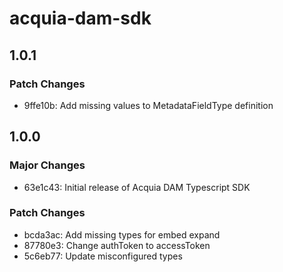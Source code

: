# acquia-dam-sdk

## 1.0.1

### Patch Changes

- 9ffe10b: Add missing values to MetadataFieldType definition

## 1.0.0

### Major Changes

- 63e1c43: Initial release of Acquia DAM Typescript SDK

### Patch Changes

- bcda3ac: Add missing types for embed expand
- 87780e3: Change authToken to accessToken
- 5c6eb77: Update misconfigured types

